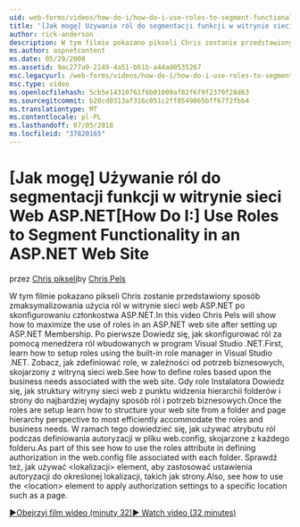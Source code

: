 ```yaml
---
uid: web-forms/videos/how-do-i/how-do-i-use-roles-to-segment-functionality-in-an-aspnet-web-site
title: '[Jak mogę] Używanie ról do segmentacji funkcji w witrynie sieci Web ASP.NET | Dokumentacja firmy Microsoft'
author: rick-anderson
description: W tym filmie pokazano pikseli Chris zostanie przedstawiony sposób zmaksymalizowania użycia ról w witrynie sieci web ASP.NET po skonfigurowaniu członkostwa ASP.NET. Po pierwsze Dowiedz się, jak skonfigurować roli...
ms.author: aspnetcontent
ms.date: 05/29/2008
ms.assetid: 9ac277a9-2149-4a51-b61b-a44ad0535267
msc.legacyurl: /web-forms/videos/how-do-i/how-do-i-use-roles-to-segment-functionality-in-an-aspnet-web-site
msc.type: video
ms.openlocfilehash: 5cb5e14310761f6b01009af82f6f9f2370f28d63
ms.sourcegitcommit: b28cd0313af316c051c2ff8549865bff67f2fbb4
ms.translationtype: MT
ms.contentlocale: pl-PL
ms.lasthandoff: 07/05/2018
ms.locfileid: "37820165"
---
```

<a name="how-do-i-use-roles-to-segment-functionality-in-an-aspnet-web-site"></a><span data-ttu-id="b0163-104">[Jak mogę] Używanie ról do segmentacji funkcji w witrynie sieci Web ASP.NET</span><span class="sxs-lookup"><span data-stu-id="b0163-104">[How Do I:] Use Roles to Segment Functionality in an ASP.NET Web Site</span></span>
====================
<span data-ttu-id="b0163-105">przez [Chris pikseli](https://twitter.com/chrispels)</span><span class="sxs-lookup"><span data-stu-id="b0163-105">by [Chris Pels](https://twitter.com/chrispels)</span></span>

<span data-ttu-id="b0163-106">W tym filmie pokazano pikseli Chris zostanie przedstawiony sposób zmaksymalizowania użycia ról w witrynie sieci web ASP.NET po skonfigurowaniu członkostwa ASP.NET.</span><span class="sxs-lookup"><span data-stu-id="b0163-106">In this video Chris Pels will show how to maximize the use of roles in an ASP.NET web site after setting up ASP.NET Membership.</span></span> <span data-ttu-id="b0163-107">Po pierwsze Dowiedz się, jak skonfigurować ról za pomocą menedżera ról wbudowanych w program Visual Studio .NET.</span><span class="sxs-lookup"><span data-stu-id="b0163-107">First, learn how to setup roles using the built-in role manager in Visual Studio .NET.</span></span> <span data-ttu-id="b0163-108">Zobacz, jak zdefiniować role, w zależności od potrzeb biznesowych, skojarzony z witryną sieci web.</span><span class="sxs-lookup"><span data-stu-id="b0163-108">See how to define roles based upon the business needs associated with the web site.</span></span> <span data-ttu-id="b0163-109">Gdy role Instalatora Dowiedz się, jak struktury witryny sieci web z punktu widzenia hierarchii folderów i strony do najbardziej wydajny sposób ról i potrzeb biznesowych.</span><span class="sxs-lookup"><span data-stu-id="b0163-109">Once the roles are setup learn how to structure your web site from a folder and page hierarchy perspective to most efficiently accommodate the roles and business needs.</span></span> <span data-ttu-id="b0163-110">W ramach tego dowiedzieć się, jak używać atrybutu ról podczas definiowania autoryzacji w pliku web.config, skojarzone z każdego folderu.</span><span class="sxs-lookup"><span data-stu-id="b0163-110">As part of this see how to use the roles attribute in defining authorization in the web.config file associated with each folder.</span></span> <span data-ttu-id="b0163-111">Sprawdź też, jak używać &lt;lokalizacji&gt; element, aby zastosować ustawienia autoryzacji do określonej lokalizacji, takich jak strony.</span><span class="sxs-lookup"><span data-stu-id="b0163-111">Also, see how to use the &lt;location&gt; element to apply authorization settings to a specific location such as a page.</span></span>

[<span data-ttu-id="b0163-112">&#9654;Obejrzyj film wideo (minuty 32)</span><span class="sxs-lookup"><span data-stu-id="b0163-112">&#9654; Watch video (32 minutes)</span></span>](https://channel9.msdn.com/Blogs/ASP-NET-Site-Videos/how-do-i-use-roles-to-segment-functionality-in-an-aspnet-web-site)

